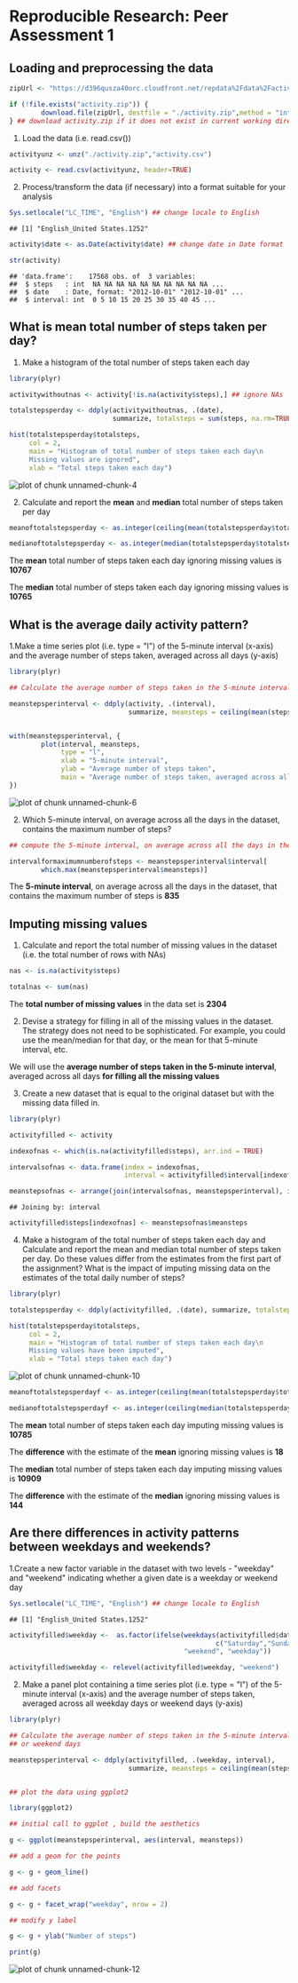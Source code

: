 # Reproducible Research: Peer Assessment 1  


## Loading and preprocessing the data  



```r
zipUrl <- "https://d396qusza40orc.cloudfront.net/repdata%2Fdata%2Factivity.zip"

if (!file.exists("activity.zip")) {
        download.file(zipUrl, destfile = "./activity.zip",method = "internal", mode="wb")        
} ## download activity.zip if it does not exist in current working directory
```

1. Load the data (i.e. read.csv())  


```r
activityunz <- unz("./activity.zip","activity.csv")

activity <- read.csv(activityunz, header=TRUE) 
```

2. Process/transform the data (if necessary) into a format suitable for your analysis  


```r
Sys.setlocale("LC_TIME", "English") ## change locale to English
```

```
## [1] "English_United States.1252"
```

```r
activity$date <- as.Date(activity$date) ## change date in Date format

str(activity)
```

```
## 'data.frame':	17568 obs. of  3 variables:
##  $ steps   : int  NA NA NA NA NA NA NA NA NA NA ...
##  $ date    : Date, format: "2012-10-01" "2012-10-01" ...
##  $ interval: int  0 5 10 15 20 25 30 35 40 45 ...
```

## What is mean total number of steps taken per day?  

1. Make a histogram of the total number of steps taken each day  


```r
library(plyr)

activitywithoutnas <- activity[!is.na(activity$steps),] ## ignore NAs

totalstepsperday <- ddply(activitywithoutnas, .(date),
                          summarize, totalsteps = sum(steps, na.rm=TRUE))

hist(totalstepsperday$totalsteps,
     col = 2,
     main = "Histogram of total number of steps taken each day\n
     Missing values are ignored",
     xlab = "Total steps taken each day")
```

![plot of chunk unnamed-chunk-4](figure/unnamed-chunk-4.png) 

2. Calculate and report the **mean** and **median** total number of steps taken per day  


```r
meanoftotalstepsperday <- as.integer(ceiling(mean(totalstepsperday$totalsteps, na.rm=FALSE)))

medianoftotalstepsperday <- as.integer(median(totalstepsperday$totalsteps, na.rm=FALSE))
```
The **mean**  total number of steps taken each day ignoring missing values is **10767**  

The **median** total number of steps taken each day ignoring missing values is **10765**  


## What is the average daily activity pattern?

1.Make a time series plot (i.e. type = "l") of the 5-minute interval (x-axis) and the average number of steps taken, averaged across all days (y-axis)  


```r
library(plyr)

## Calculate the average number of steps taken in the 5-minute interval, averaged across all days 

meanstepsperinterval <- ddply(activity, .(interval),
                              summarize, meansteps = ceiling(mean(steps, na.rm=TRUE)))


with(meanstepsperinterval, {
        plot(interval, meansteps, 
             type = "l",
             xlab = "5-minute interval",
             ylab = "Average number of steps taken",
             main = "Average number of steps taken, averaged across all days")
})
```

![plot of chunk unnamed-chunk-6](figure/unnamed-chunk-6.png) 

2. Which 5-minute interval, on average across all the days in the dataset, contains the maximum number of steps?  


```r
## compute the 5-minute interval, on average across all the days in the dataset, that contains the maximum number of steps  

intervalformaximumnumberofsteps <- meanstepsperinterval$interval[
        which.max(meanstepsperinterval$meansteps)]
```
The **5-minute interval**, on average across all the days in the dataset, that contains the maximum number of steps is **835**  

## Imputing missing values  

1. Calculate and report the total number of missing values in the dataset (i.e. the total number of rows with NAs)


```r
nas <- is.na(activity$steps)

totalnas <- sum(nas)
```
The **total number of missing values** in the data set is **2304**  

2. Devise a strategy for filling in all of the missing values in the dataset. The strategy does not need to be sophisticated. For example, you could use the mean/median for that day, or the mean for that 5-minute interval, etc.  

We will use the **average number of steps taken in the 5-minute interval**, averaged across all days **for filling all the missing values**  

3. Create a new dataset that is equal to the original dataset but with the missing data filled in.  


```r
library(plyr)

activityfilled <- activity

indexofnas <- which(is.na(activityfilled$steps), arr.ind = TRUE)

intervalsofnas <- data.frame(index = indexofnas,
                             interval = activityfilled$interval[indexofnas])

meanstepsofnas <- arrange(join(intervalsofnas, meanstepsperinterval), index)
```

```
## Joining by: interval
```

```r
activityfilled$steps[indexofnas] <- meanstepsofnas$meansteps
```
4. Make a histogram of the total number of steps taken each day and Calculate and report the mean and median total number of steps taken per day. Do these values differ from the estimates from the first part of the assignment? What is the impact of imputing missing data on the estimates of the total daily number of steps?  


```r
library(plyr)

totalstepsperday <- ddply(activityfilled, .(date), summarize, totalsteps = sum(steps, na.rm=TRUE))

hist(totalstepsperday$totalsteps,
     col = 2,
     main = "Histogram of total number of steps taken each day\n
     Missing values have been imputed",
     xlab = "Total steps taken each day")
```

![plot of chunk unnamed-chunk-10](figure/unnamed-chunk-10.png) 

```r
meanoftotalstepsperdayf <- as.integer(ceiling(mean(totalstepsperday$totalsteps, na.rm=FALSE)))

medianoftotalstepsperdayf <- as.integer(ceiling(median(totalstepsperday$totalsteps, na.rm=FALSE)))
```
The **mean**  total number of steps taken each day imputing missing values is **10785**  

The **difference** with the estimate of the **mean** ignoring missing values is **18**  

The **median** total number of steps taken each day imputing missing values is **10909**  

The **difference** with the estimate of the **median** ignoring missing values is **144**  

## Are there differences in activity patterns between weekdays and weekends?  

1.Create a new factor variable in the dataset with two levels - "weekday" and "weekend" indicating whether a given date is a weekday or weekend day  


```r
Sys.setlocale("LC_TIME", "English") ## change locale to English
```

```
## [1] "English_United States.1252"
```

```r
activityfilled$weekday <-  as.factor(ifelse(weekdays(activityfilled$date) %in% 
                                                    c("Saturday","Sunday"),
                                            "weekend", "weekday"))

activityfilled$weekday <- relevel(activityfilled$weekday, "weekend")
```

2. Make a panel plot containing a time series plot (i.e. type = "l") of the 5-minute interval (x-axis) and the average number of steps taken, averaged across all weekday days or weekend days (y-axis)  


```r
library(plyr)

## Calculate the average number of steps taken in the 5-minute interval, averaged across all days
## or weekend days 

meanstepsperinterval <- ddply(activityfilled, .(weekday, interval),
                              summarize, meansteps = ceiling(mean(steps, na.rm=TRUE)))


## plot the data using ggplot2

library(ggplot2)

## initial call to ggplot , build the aesthetics

g <- ggplot(meanstepsperinterval, aes(interval, meansteps))

## add a geom for the points

g <- g + geom_line()

## add facets

g <- g + facet_wrap("weekday", nrow = 2)

## modify y label

g <- g + ylab("Number of steps")

print(g)
```

![plot of chunk unnamed-chunk-12](figure/unnamed-chunk-12.png) 
